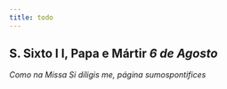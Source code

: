 ```yaml
---
title: todo
---
```

<h2 class="text-center">S. Sixto I I, Papa e Mártir <em>6 de Agosto</em></h2>

<em>Como na Missa Si díligis me, página sumospontifices</em>